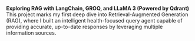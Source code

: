 **Exploring RAG with LangChain, GROQ, and LLaMA 3 (Powered by Qdrant)**  
This project marks my first deep dive into Retrieval-Augmented Generation (RAG), where I built an intelligent health-focused query agent capable of providing accurate, up-to-date responses by leveraging multiple information sources.
